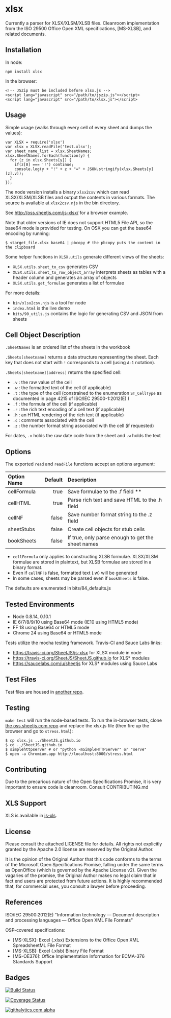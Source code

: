 # xlsx

Currently a parser for XLSX/XLSM/XLSB files.  Cleanroom implementation from the
ISO 29500  Office Open XML specifications, [MS-XLSB], and related documents.

## Installation

In node:

    npm install xlsx

In the browser:

    <!-- JSZip must be included before xlsx.js -->
    <script lang="javascript" src="/path/to/jszip.js"></script>
    <script lang="javascript" src="/path/to/xlsx.js"></script>

## Usage

Simple usage (walks through every cell of every sheet and dumps the values):

    var XLSX = require('xlsx')
    var xlsx = XLSX.readFile('test.xlsx');
    var sheet_name_list = xlsx.SheetNames;
    xlsx.SheetNames.forEach(function(y) {
      for (z in xlsx.Sheets[y]) {
        if(z[0] === '!') continue;
        console.log(y + "!" + z + "=" + JSON.stringify(xlsx.Sheets[y][z].v));
      }
    });

The node version installs a binary `xlsx2csv` which can read XLSX/XLSM/XLSB files and output the contents in various formats.  The source is available at `xlsx2csv.njs` in the bin directory.

See <http://oss.sheetjs.com/js-xlsx/> for a browser example.

Note that older versions of IE does not support HTML5 File API, so the base64 mode is provided for testing.  On OSX you can get the base64 encoding by running:

    $ <target_file.xlsx base64 | pbcopy # the pbcopy puts the content in the clipboard

Some helper functions in `XLSX.utils` generate different views of the sheets:

- `XLSX.utils.sheet_to_csv` generates CSV
- `XLSX.utils.sheet_to_row_object_array` interprets sheets as tables with a header column and generates an array of objects
- `XLSX.utils.get_formulae` generates a list of formulae

For more details:

- `bin/xlsx2csv.njs` is a tool for node
- `index.html` is the live demo
- `bits/90_utils.js` contains the logic for generating CSV and JSON from sheets

## Cell Object Description

`.SheetNames` is an ordered list of the sheets in the workbook

`.Sheets[sheetname]` returns a data structure representing the sheet.  Each key
that does not start with `!` corresponds to a cell (using `A-1` notation).

`.Sheets[sheetname][address]` returns the specified cell:

- `.v` : the raw value of the cell
- `.w` : the formatted text of the cell (if applicable)
- `.t` : the type of the cell (constrained to the enumeration `ST_CellType` as documented in page 4215 of ISO/IEC 29500-1:2012(E) )
- `.f` : the formula of the cell (if applicable)
- `.r` : the rich text encoding of a cell text (if applicable)
- `.h` : an HTML rendering of the rich text (if applicable)
- `.c` : comments associated with the cell
- `.z` : the number format string associated with the cell (if requested)

For dates, `.v` holds the raw date code from the sheet and `.w` holds the text

## Options

The exported `read` and `readFile` functions accept an options argument:

| Option Name | Default | Description |
| :---------- | ------: | :---------- |
| cellFormula | true    | Save formulae to the .f field ** |
| cellHTML    | true    | Parse rich text and save HTML to the .h field |
| cellNF      | false   | Save number format string to the .z field |
| sheetStubs  | false   | Create cell objects for stub cells |
| bookSheets  | false   | If true, only parse enough to get the sheet names |

- `cellFormula` only applies to constructing XLSB formulae.  XLSX/XLSM formulae
  are stored in plaintext, but XLSB formulae are stored in a binary format.
- Even if `cellNF` is false, formatted text (.w) will be generated
- In some cases, sheets may be parsed even if `bookSheets` is false.

The defaults are enumerated in bits/84_defaults.js

## Tested Environments

 - Node 0.8.14, 0.10.1
 - IE 6/7/8/9/10 using Base64 mode (IE10 using HTML5 mode)
 - FF 18 using Base64 or HTML5 mode
 - Chrome 24 using Base64 or HTML5 mode

Tests utilize the mocha testing framework.  Travis-CI and Sauce Labs links:

 - <https://travis-ci.org/SheetJS/js-xlsx> for XLSX module in node
 - <https://travis-ci.org/SheetJS/SheetJS.github.io> for XLS* modules
 - <https://saucelabs.com/u/sheetjs> for XLS* modules using Sauce Labs

## Test Files

Test files are housed in [another repo](https://github.com/SheetJS/test_files).

## Testing

`make test` will run the node-based tests.  To run the in-browser tests, clone
[the oss.sheetjs.com repo](https://github.com/SheetJS/SheetJS.github.io) and
replace the xlsx.js file (then fire up the browser and go to `stress.html`):

```
$ cp xlsx.js ../SheetJS.github.io
$ cd ../SheetJS.github.io
$ simplehttpserver # or "python -mSimpleHTTPServer" or "serve"
$ open -a Chromium.app http://localhost:8000/stress.html
```

## Contributing

Due to the precarious nature of the Open Specifications Promise, it is very important to ensure code is cleanroom.  Consult CONTRIBUTING.md

## XLS Support

XLS is available in [js-xls](https://github.com/SheetJS/js-xls).

## License

Please consult the attached LICENSE file for details.  All rights not explicitly granted by the Apache 2.0 license are reserved by the Original Author.

It is the opinion of the Original Author that this code conforms to the terms of the Microsoft Open Specifications Promise, falling under the same terms as OpenOffice (which is governed by the Apache License v2).  Given the vagaries of the promise, the Original Author makes no legal claim that in fact end users are protected from future actions.  It is highly recommended that, for commercial uses, you consult a lawyer before proceeding.

## References

ISO/IEC 29500:2012(E) "Information technology — Document description and processing languages — Office Open XML File Formats"

OSP-covered specifications:

 - [MS-XLSX]: Excel (.xlsx) Extensions to the Office Open XML SpreadsheetML File Format
 - [MS-XLSB]: Excel (.xlsb) Binary File Format
 - [MS-OE376]: Office Implementation Information for ECMA-376 Standards Support

## Badges

[![Build Status](https://travis-ci.org/SheetJS/js-xlsx.png?branch=master)](https://travis-ci.org/SheetJS/js-xlsx)

[![Coverage Status](https://coveralls.io/repos/SheetJS/js-xlsx/badge.png?branch=master)](https://coveralls.io/r/SheetJS/js-xlsx?branch=master)

[![githalytics.com alpha](https://cruel-carlota.pagodabox.com/ed5bb2c4c4346a474fef270f847f3f78 "githalytics.com")](http://githalytics.com/SheetJS/js-xlsx)

